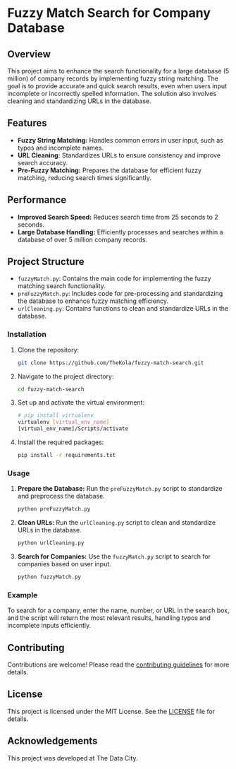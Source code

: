 # Fuzzy Match Search for Company Database

## Overview
This project aims to enhance the search functionality for a large database (5 million) of company records by implementing fuzzy string matching. The goal is to provide accurate and quick search results, even when users input incomplete or incorrectly spelled information. The solution also involves cleaning and standardizing URLs in the database.

## Features
- **Fuzzy String Matching:** Handles common errors in user input, such as typos and incomplete names.
- **URL Cleaning:** Standardizes URLs to ensure consistency and improve search accuracy.
- **Pre-Fuzzy Matching:** Prepares the database for efficient fuzzy matching, reducing search times significantly.

## Performance
- **Improved Search Speed:** Reduces search time from 25 seconds to 2 seconds.
- **Large Database Handling:** Efficiently processes and searches within a database of over 5 million company records.

## Project Structure
- `fuzzyMatch.py`: Contains the main code for implementing the fuzzy matching search functionality.
- `preFuzzyMatch.py`: Includes code for pre-processing and standardizing the database to enhance fuzzy matching efficiency.
- `urlCleaning.py`: Contains functions to clean and standardize URLs in the database.

### Installation
1. Clone the repository:
    ```sh
    git clone https://github.com/TheKola/fuzzy-match-search.git
    ```
2. Navigate to the project directory:
    ```sh
    cd fuzzy-match-search
    ```
3. Set up and activate the virtual environment:
    ```sh
    # pip install virtualenv
    virtualenv [virtual_env_name]
    [virtual_env_name]/Scripts/activate   
     ```
4. Install the required packages:
    ```sh
    pip install -r requirements.txt
    ```

### Usage
1. **Prepare the Database:**
   Run the `preFuzzyMatch.py` script to standardize and preprocess the database.
    ```sh
    python preFuzzyMatch.py
    ```

2. **Clean URLs:**
   Run the `urlCleaning.py` script to clean and standardize URLs in the database.
    ```sh
    python urlCleaning.py
    ```

3. **Search for Companies:**
   Use the `fuzzyMatch.py` script to search for companies based on user input.
    ```sh
    python fuzzyMatch.py
    ```

### Example
To search for a company, enter the name, number, or URL in the search box, and the script will return the most relevant results, handling typos and incomplete inputs efficiently.

## Contributing
Contributions are welcome! Please read the [contributing guidelines](CONTRIBUTING.md) for more details.

## License
This project is licensed under the MIT License. See the [LICENSE](LICENSE) file for details.

## Acknowledgements
This project was developed at The Data City.

